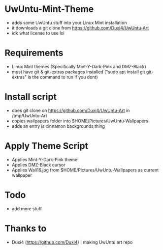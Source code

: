 # UwUntu-Mint-Theme
- adds some UwUntu stuff into your Linux Mint installation
- it downloads a git clone from https://github.com/Duxi4/UwUntu-Art
- idk what license to use lol
# Requirements
- Linux Mint themes (Specifically Mint-Y-Dark-Pink and DMZ-Black)
- must have git & git-extras packages installed ("sudo apt install git git-extras" is the command to run if you dont)
# Install script
- does git clone on https://github.com/Duxi4/UwUntu-Art in /tmp/UwUntu-Art
- copies wallpapers folder into $HOME/Pictures/UwUntu-Wallpapers
- adds an entry is cinnamon backgrounds thing
# Apply Theme Script
- Applies Mint-Y-Dark-Pink theme
- Applies DMZ-Black cursor
- Applies Wall16.jpg from $HOME/Pictures/UwUntu-Wallpapers as current wallpaper
# Todo
- add more stuff
# Thanks to
- Duxi4 (https://github.com/Duxi4) | making UwUntu art repo
